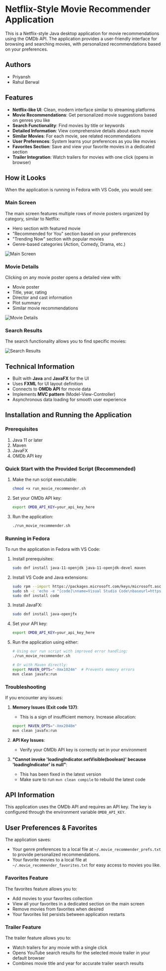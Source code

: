 # Netflix-Style Movie Recommender Application

This is a Netflix-style Java desktop application for movie recommendations using the OMDb API. The application provides a user-friendly interface for browsing and searching movies, with personalized recommendations based on your preferences.

## Authors

- Priyansh
- Rahul Berwal

## Features

- **Netflix-like UI**: Clean, modern interface similar to streaming platforms
- **Movie Recommendations**: Get personalized movie suggestions based on genres you like
- **Search Functionality**: Find movies by title or keywords
- **Detailed Information**: View comprehensive details about each movie
- **Similar Movies**: For each movie, see related recommendations
- **User Preferences**: System learns your preferences as you like movies
- **Favorites Section**: Save and view your favorite movies in a dedicated section
- **Trailer Integration**: Watch trailers for movies with one click (opens in browser)

## How it Looks

When the application is running in Fedora with VS Code, you would see:

### Main Screen
The main screen features multiple rows of movie posters organized by category, similar to Netflix:
- Hero section with featured movie
- "Recommended for You" section based on your preferences
- "Trending Now" section with popular movies
- Genre-based categories (Action, Comedy, Drama, etc.)

![Main Screen](https://i.imgur.com/KlmVJsQ.jpg)

### Movie Details
Clicking on any movie poster opens a detailed view with:
- Movie poster
- Title, year, rating
- Director and cast information
- Plot summary
- Similar movie recommendations

![Movie Details](https://i.imgur.com/xZYoXpZ.jpg)

### Search Results
The search functionality allows you to find specific movies:

![Search Results](https://i.imgur.com/cq3H8Gd.jpg)

## Technical Information

- Built with **Java** and **JavaFX** for the UI
- Uses **FXML** for UI layout definition
- Connects to **OMDb API** for movie data
- Implements **MVC pattern** (Model-View-Controller)
- Asynchronous data loading for smooth user experience

## Installation and Running the Application

### Prerequisites
1. Java 11 or later
2. Maven
3. JavaFX
4. OMDb API key

### Quick Start with the Provided Script (Recommended)

1. Make the run script executable:
   ```bash
   chmod +x run_movie_recommender.sh
   ```

2. Set your OMDb API key:
   ```bash
   export OMDB_API_KEY=your_api_key_here
   ```

3. Run the application:
   ```bash
   ./run_movie_recommender.sh
   ```

### Running in Fedora

To run the application in Fedora with VS Code:

1. Install prerequisites:
   ```bash
   sudo dnf install java-11-openjdk java-11-openjdk-devel maven
   ```

2. Install VS Code and Java extensions:
   ```bash
   sudo rpm --import https://packages.microsoft.com/keys/microsoft.asc
   sudo sh -c 'echo -e "[code]\nname=Visual Studio Code\nbaseurl=https://packages.microsoft.com/yumrepos/vscode\nenabled=1\ngpgcheck=1\ngpgkey=https://packages.microsoft.com/keys/microsoft.asc" > /etc/yum.repos.d/vscode.repo'
   sudo dnf install code
   ```
   
3. Install JavaFX:
   ```bash
   sudo dnf install java-openjfx
   ```

4. Set your API key:
   ```bash
   export OMDB_API_KEY=your_api_key_here
   ```

5. Run the application using either:
   ```bash
   # Using our run script with improved error handling:
   ./run_movie_recommender.sh
   
   # Or with Maven directly:
   export MAVEN_OPTS="-Xmx1024m"  # Prevents memory errors
   mvn clean javafx:run
   ```

### Troubleshooting
If you encounter any issues:

1. **Memory Issues (Exit code 137)**: 
   - This is a sign of insufficient memory. Increase allocation:
   ```bash
   export MAVEN_OPTS="-Xmx2048m"
   mvn clean javafx:run
   ```

2. **API Key Issues**:
   - Verify your OMDb API key is correctly set in your environment

3. **"Cannot invoke 'loadingIndicator.setVisible(boolean)' because 'loadingIndicator' is null"**:
   - This has been fixed in the latest version
   - Make sure to run `mvn clean compile` to rebuild the latest code

## API Information

This application uses the OMDb API and requires an API key.
The key is configured through the environment variable `OMDB_API_KEY`.

## User Preferences & Favorites

The application saves:
- Your genre preferences to a local file at `~/.movie_recommender_prefs.txt` to provide personalized recommendations.
- Your favorite movies to a local file at `~/.movie_recommender_favorites.txt` for easy access to movies you like.

### Favorites Feature
The favorites feature allows you to:
- Add movies to your favorites collection
- View all your favorites in a dedicated section on the main screen
- Remove movies from favorites when desired
- Your favorites list persists between application restarts

### Trailer Feature
The trailer feature allows you to:
- Watch trailers for any movie with a single click
- Opens YouTube search results for the selected movie trailer in your default browser
- Combines movie title and year for accurate trailer search results